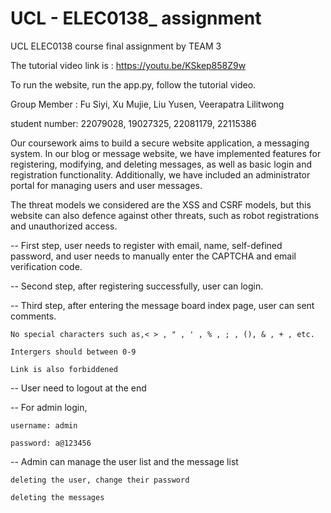# UCL - ELEC0138_ assignment

UCL ELEC0138 course final assignment by TEAM 3

The tutorial video link is : https://youtu.be/KSkep858Z9w

To run the website, run the app.py, follow the tutorial video.

Group Member : Fu Siyi, Xu Mujie, Liu Yusen, Veerapatra Lilitwong

student number: 22079028, 19027325, 22081179, 22115386

Our coursework aims to build a secure website application, a messaging system.
In our blog or message website, we have implemented features for registering, 
modifying, and deleting messages, as well as basic login and registration functionality. Additionally, we have included an administrator portal for managing users and user messages.

The threat models we considered are the XSS and CSRF models, but this website can also defence 
against other threats, such as robot registrations and unauthorized access.

-- First step, user needs to register with email, name, self-defined password, and user needs
to manually enter the CAPTCHA and email verification code.

-- Second step, after registering successfully, user can login.

-- Third step, after entering the message board index page, user can sent comments.

    No special characters such as,< > , " , ' , % , ; , (), & , + , etc.
    
    Intergers should between 0-9
 
    Link is also forbiddened

-- User need to logout at the end

-- For admin login, 
    
    username: admin
    
    password: a@123456

-- Admin can manage the user list and the message list
    
    deleting the user, change their password

    deleting the messages





